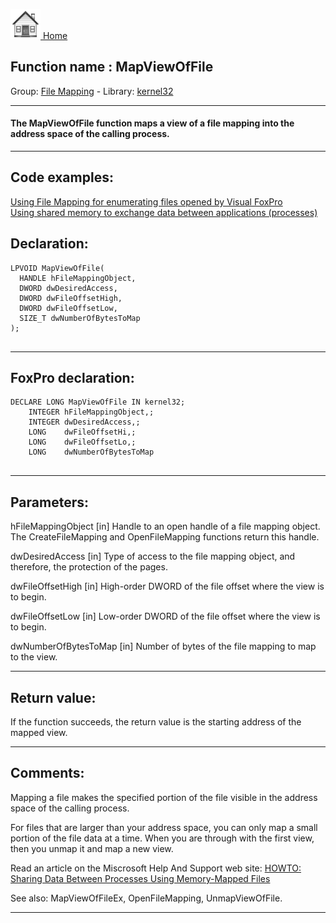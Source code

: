 [<img src="../../images/home.png"> Home ](https://github.com/VFPX/Win32API)  

## Function name : MapViewOfFile
Group: [File Mapping](../../functions_group.md#File_Mapping)  -  Library: [kernel32](../../libraries.md#kernel32)  
***  


#### The MapViewOfFile function maps a view of a file mapping into the address space of the calling process.
***  


## Code examples:
[Using File Mapping for enumerating files opened by Visual FoxPro](../../samples/sample_473.md)  
[Using shared memory to exchange data between applications (processes)](../../samples/sample_498.md)  

## Declaration:
```foxpro  
LPVOID MapViewOfFile(
  HANDLE hFileMappingObject,
  DWORD dwDesiredAccess,
  DWORD dwFileOffsetHigh,
  DWORD dwFileOffsetLow,
  SIZE_T dwNumberOfBytesToMap
);
  
```  
***  


## FoxPro declaration:
```foxpro  
DECLARE LONG MapViewOfFile IN kernel32;
	INTEGER hFileMappingObject,;
	INTEGER dwDesiredAccess,;
	LONG    dwFileOffsetHi,;
	LONG    dwFileOffsetLo,;
	LONG    dwNumberOfBytesToMap
  
```  
***  


## Parameters:
hFileMappingObject 
[in] Handle to an open handle of a file mapping object. The CreateFileMapping and OpenFileMapping functions return this handle. 

dwDesiredAccess 
[in] Type of access to the file mapping object, and therefore, the protection of the pages.

dwFileOffsetHigh 
[in] High-order DWORD of the file offset where the view is to begin. 

dwFileOffsetLow 
[in] Low-order DWORD of the file offset where the view is to begin.

dwNumberOfBytesToMap 
[in] Number of bytes of the file mapping to map to the view.  
***  


## Return value:
If the function succeeds, the return value is the starting address of the mapped view.  
***  


## Comments:
Mapping a file makes the specified portion of the file visible in the address space of the calling process.  
  
For files that are larger than your address space, you can only map a small portion of the file data at a time. When you are through with the first view, then you unmap it and map a new view.  
  
Read an article on the Miscrosoft Help And Support web site: <a href="http://support.microsoft.com/default.aspx?scid=kb;en-us;188535">HOWTO: Sharing Data Between Processes Using Memory-Mapped Files</a>  
  
See also: MapViewOfFileEx, OpenFileMapping, UnmapViewOfFile.  
  
***  

